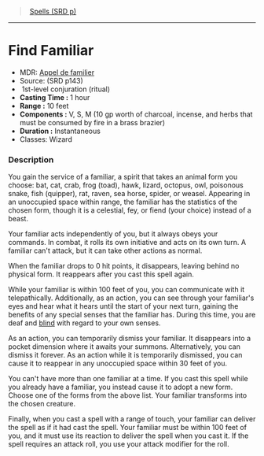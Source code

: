 ﻿---
!SpellItem
Family: SpellVO
Name: Find Familiar
AltName: '[Appel de familier](hd_spells_appel_de_familier.md)'
Type: conjuration
Level: 1
CastingTime: 1 hour
Range: 10 feet
Components: V, S, M (10 gp worth of charcoal, incense, and herbs that must be consumed by fire in a brass brazier)
Duration: Instantaneous
Classes: Wizard
Source: (SRD p143)
Ritual: ritual
Id: spells_vo.md#find-familiar
ParentLink: spells_vo.md#spells-srd-p
ParentName: Spells (SRD p)
NameLevel: 1
Attributes: {}
AttributesDictionary: >+
  {}

---
> [Spells (SRD p)](srd_spells.md)

---

# Find Familiar

- MDR: [Appel de familier](hd_spells_appel_de_familier.md)
- Source: (SRD p143)
-  1st-level conjuration (ritual)
- **Casting Time :** 1 hour
- **Range :** 10 feet
- **Components :** V, S, M (10 gp worth of charcoal, incense, and herbs that must be consumed by fire in a brass brazier)
- **Duration :** Instantaneous
- Classes: Wizard

### Description

You gain the service of a familiar, a spirit that takes an animal form you choose: bat, cat, crab, frog (toad), hawk, lizard, octopus, owl, poisonous snake, fish (quipper), rat, raven, sea horse, spider, or weasel. Appearing in an unoccupied space within range, the familiar has the statistics of the chosen form, though it is a celestial, fey, or fiend (your choice) instead of a beast.

Your familiar acts independently of you, but it always obeys your commands. In combat, it rolls its own initiative and acts on its own turn. A familiar can't attack, but it can take other actions as normal.

When the familiar drops to 0 hit points, it disappears, leaving behind no physical form. It reappears after you cast this spell again.

While your familiar is within 100 feet of you, you can communicate with it telepathically. Additionally, as an action, you can see through your familiar's eyes and hear what it hears until the start of your next turn, gaining the benefits of any special senses that the familiar has. During this time, you are deaf and [blind](srd_conditions_blinded.md) with regard to your own senses.

As an action, you can temporarily dismiss your familiar. It disappears into a pocket dimension where it awaits your summons. Alternatively, you can dismiss it forever. As an action while it is temporarily dismissed, you can cause it to reappear in any unoccupied space within 30 feet of you.

You can't have more than one familiar at a time. If you cast this spell while you already have a familiar, you instead cause it to adopt a new form. Choose one of the forms from the above list. Your familiar transforms into the chosen creature.

Finally, when you cast a spell with a range of touch, your familiar can deliver the spell as if it had cast the spell. Your familiar must be within 100 feet of you, and it must use its reaction to deliver the spell when you cast it. If the spell requires an attack roll, you use your attack modifier for the roll.

